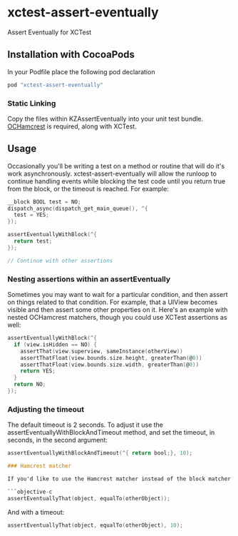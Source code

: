 xctest-assert-eventually
========================

Assert Eventually for XCTest

## Installation with CocoaPods

In your Podfile place the following pod declaration

```ruby
pod "xctest-assert-eventually"
```

### Static Linking

Copy the files within KZAssertEventually into your unit test bundle. [OCHamcrest](https://github.com/hamcrest/OCHamcrest) is required, along with XCTest.

## Usage

Occasionally you'll be writing a test on a method or routine that will do it's work asynchronously. xctest-assert-eventually will allow the runloop to
continue handling events while blocking the test code until you return true from the block, or the timeout is reached. For example:

```objective-c
__block BOOL test = NO;
dispatch_async(dispatch_get_main_queue(), ^{
  test = YES;
});

assertEventuallyWithBlock(^{
  return test;
});

// Continue with other assertions
```

### Nesting assertions within an assertEventually

Sometimes you may want to wait for a particular condition, and then assert on things related to that condition. For example, that a UIView becomes visible
and then assert some other properties on it. Here's an example with nested OCHamcrest matchers, though you could use XCTest assertions as well:

```objective-c
assertEventuallyWithBlock(^{
  if (view.isHidden == NO) {
    assertThat(view.superview, sameInstance(otherView))
    assertThatFloat(view.bounds.size.height, greaterThan(@0))
    assertThatFloat(view.bounds.size.width, greaterThan(@0))
    return YES;
  }
  return NO;
});
```

### Adjusting the timeout

The default timeout is 2 seconds. To adjust it use the assertEventuallyWithBlockAndTimeout method, and set the timeout, in seconds, in the second argument:

```objective-c
assertEventuallyWithBlockAndTimeout(^{ return bool;}, 10);

### Hamcrest matcher

If you'd like to use the Hamcrest matcher instead of the block matcher the syntax is:

```objective-c
assertEventuallyThat(object, equalTo(otherObject));
```

And with a timeout:

```objective-c
assertEventuallyThat(object, equalTo(otherObject), 10);
```